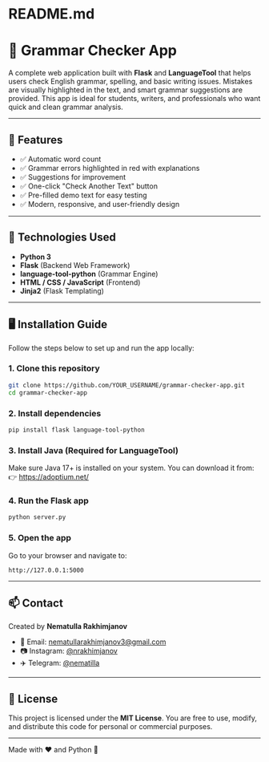 # README.md

# 📝 Grammar Checker App

A complete web application built with **Flask** and **LanguageTool** that helps users check English grammar, spelling, and basic writing issues. Mistakes are visually highlighted in the text, and smart grammar suggestions are provided. This app is ideal for students, writers, and professionals who want quick and clean grammar analysis.

---

## 🚀 Features

- ✅ Automatic word count
- ✅ Grammar errors highlighted in red with explanations
- ✅ Suggestions for improvement
- ✅ One-click "Check Another Text" button
- ✅ Pre-filled demo text for easy testing
- ✅ Modern, responsive, and user-friendly design

---

## 🔧 Technologies Used

- **Python 3**
- **Flask** (Backend Web Framework)
- **language-tool-python** (Grammar Engine)
- **HTML / CSS / JavaScript** (Frontend)
- **Jinja2** (Flask Templating)

---

## 🖥️ Installation Guide

Follow the steps below to set up and run the app locally:

### 1. Clone this repository

```bash
git clone https://github.com/YOUR_USERNAME/grammar-checker-app.git
cd grammar-checker-app
```

### 2. Install dependencies

```bash
pip install flask language-tool-python
```

### 3. Install Java (Required for LanguageTool)

Make sure Java 17+ is installed on your system.
You can download it from:
👉 https://adoptium.net/

### 4. Run the Flask app

```bash
python server.py
```

### 5. Open the app

Go to your browser and navigate to:
```
http://127.0.0.1:5000
```


---

## 📫 Contact

Created by **Nematulla Rakhimjanov**

- 📧 Email: [nematullarakhimjanov3@gmail.com](mailto:nematullarakhimjanov3@gmail.com)
- 📷 Instagram: [@nrakhimjanov](https://www.instagram.com/nrakhimjanov/)
- ✈️ Telegram: [@nematilla](https://t.me/nematilla)

---

## 📄 License

This project is licensed under the **MIT License**. You are free to use, modify, and distribute this code for personal or commercial purposes.

---

Made with ❤️ and Python 🐍
